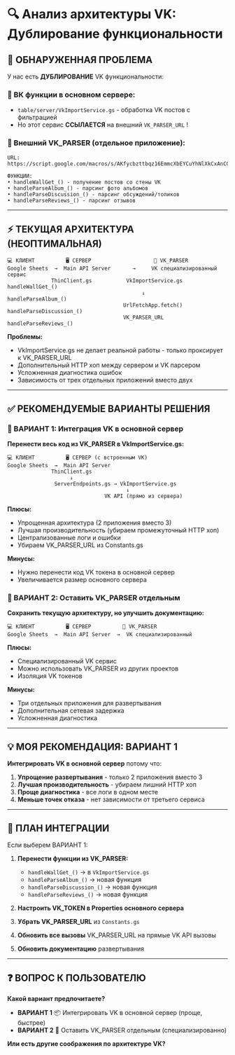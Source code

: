 # 🔍 Анализ архитектуры VK: Дублирование функциональности

## 🚨 **ОБНАРУЖЕННАЯ ПРОБЛЕМА**

У нас есть **ДУБЛИРОВАНИЕ** VK функциональности:

### **📍 ВК функции в основном сервере:**
- `table/server/VkImportService.gs` - обработка VK постов с фильтрацией
- Но этот сервис **ССЫЛАЕТСЯ** на внешний `VK_PARSER_URL` !

### **🔗 Внешний VK_PARSER (отдельное приложение):**
```
URL: https://script.google.com/macros/s/AKfycbzttbqz16EmmcXbEYCuYhNlXkCxAnCG77phspFL1_rTCi4xVqoorByJAPa4dI4iwT8/exec

ФУНКЦИИ:
• handleWallGet_() - получение постов со стены VK
• handleParseAlbum_() - парсинг фото альбомов 
• handleParseDiscussion_() - парсинг обсуждений/топиков
• handleParseReviews_() - парсинг отзывов
```

---

## ⚡ **ТЕКУЩАЯ АРХИТЕКТУРА (НЕОПТИМАЛЬНАЯ)**

```
💻 КЛИЕНТ          🖥️ СЕРВЕР                    🔧 VK_PARSER
Google Sheets  →  Main API Server       →     VK специализированный сервис
              ThinClient.gs           VkImportService.gs        handleWallGet_()
                                           ↓                      handleParseAlbum_()
                                     UrlFetchApp.fetch()          handleParseDiscussion_()  
                                     VK_PARSER_URL                handleParseReviews_()
```

**Проблемы:**
- VkImportService.gs не делает реальной работы - только проксирует к VK_PARSER_URL
- Дополнительный HTTP хоп между сервером и VK парсером
- Усложненная диагностика ошибок
- Зависимость от трех отдельных приложений вместо двух

---

## ✅ **РЕКОМЕНДУЕМЫЕ ВАРИАНТЫ РЕШЕНИЯ**

### **🎯 ВАРИАНТ 1: Интеграция VK в основной сервер**
**Перенести весь код из VK_PARSER в VkImportService.gs:**

```
💻 КЛИЕНТ          🖥️ СЕРВЕР (с встроенным VK)
Google Sheets  →  Main API Server
              ThinClient.gs           
                    ↓
               ServerEndpoints.gs → VkImportService.gs
                                      ↓
                               VK API (прямо из сервера)
```

**Плюсы:**
- Упрощенная архитектура (2 приложения вместо 3)
- Лучшая производительность (убираем промежуточный HTTP хоп)
- Централизованные логи и ошибки
- Убираем VK_PARSER_URL из Constants.gs

**Минусы:**
- Нужно перенести код VK токена в основной сервер
- Увеличивается размер основного сервера

### **🔧 ВАРИАНТ 2: Оставить VK_PARSER отдельным**
**Сохранить текущую архитектуру, но улучшить документацию:**

```
💻 КЛИЕНТ          🖥️ СЕРВЕР          🔧 VK_PARSER  
Google Sheets  →  Main API Server  →  VK специализированный
```

**Плюсы:**
- Специализированный VK сервис
- Можно использовать VK_PARSER из других проектов
- Изоляция VK токенов

**Минусы:**
- Три отдельных приложения для развертывания
- Дополнительная сетевая задержка
- Усложненная диагностика

---

## 💡 **МОЯ РЕКОМЕНДАЦИЯ: ВАРИАНТ 1**

**Интегрировать VK в основной сервер** потому что:

1. **Упрощение развертывания** - только 2 приложения вместо 3
2. **Лучшая производительность** - убираем лишний HTTP хоп  
3. **Проще диагностика** - все логи в одном месте
4. **Меньше точек отказа** - нет зависимости от третьего сервиса

---

## 🔧 **ПЛАН ИНТЕГРАЦИИ**

Если выберем ВАРИАНТ 1:

1. **Перенести функции из VK_PARSER:**
   - `handleWallGet_()` → в `VkImportService.gs`
   - `handleParseAlbum_()` → новая функция
   - `handleParseDiscussion_()` → новая функция  
   - `handleParseReviews_()` → новая функция

2. **Настроить VK_TOKEN в Properties основного сервера**

3. **Убрать VK_PARSER_URL** из `Constants.gs`

4. **Обновить все вызовы** VK_PARSER_URL на прямые VK API вызовы

5. **Обновить документацию** развертывания

---

## ❓ **ВОПРОС К ПОЛЬЗОВАТЕЛЮ**

**Какой вариант предпочитаете?**

- **ВАРИАНТ 1** 📦 Интегрировать VK в основной сервер (проще, быстрее)
- **ВАРИАНТ 2** 🔧 Оставить VK_PARSER отдельным (специализированно)

**Или есть другие соображения по архитектуре VK?**